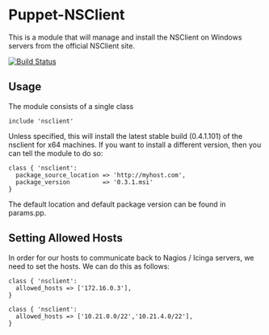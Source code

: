Puppet-NSClient
============================

This is a module that will manage and install the NSClient on Windows servers from the official NSClient site.

[![Build Status](https://travis-ci.org/opentable/puppet-nsclient.png?branch=master)](https://travis-ci.org/opentable/puppet-nsclient)

Usage
--
The module consists of a single class

```puppet  
include 'nsclient'
```

Unless specified, this will install the latest stable build (0.4.1.101) of the nsclient for x64 machines. If you want to install a different version, then you can tell the module to do so:

```puppet
class { 'nsclient':
  package_source_location => 'http://myhost.com',
  package_version         => '0.3.1.msi'
}
```

The default location and default package version can be found in params.pp. 

Setting Allowed Hosts
--

In order for our hosts to communicate back to Nagios / Icinga servers, we need to set the hosts. We can do this as follows:

```puppet
class { 'nsclient':
  allowed_hosts => ['172.16.0.3'],
}
```

```puppet
class { 'nsclient':
  allowed_hosts => ['10.21.0.0/22','10.21.4.0/22'],
}
```